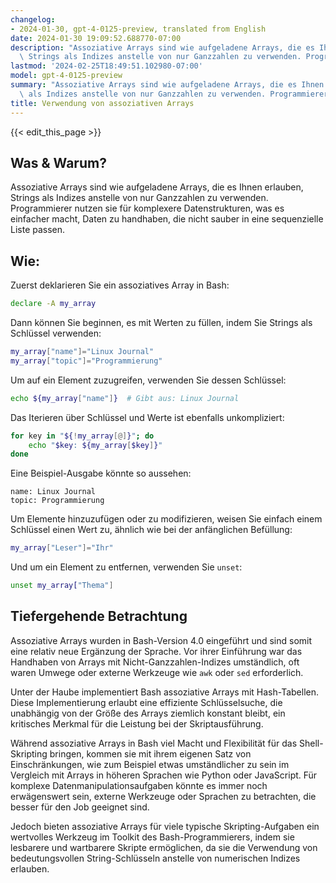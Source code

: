 ```yaml
---
changelog:
- 2024-01-30, gpt-4-0125-preview, translated from English
date: 2024-01-30 19:09:52.688770-07:00
description: "Assoziative Arrays sind wie aufgeladene Arrays, die es Ihnen erlauben,\
  \ Strings als Indizes anstelle von nur Ganzzahlen zu verwenden. Programmierer nutzen\u2026"
lastmod: '2024-02-25T18:49:51.102980-07:00'
model: gpt-4-0125-preview
summary: "Assoziative Arrays sind wie aufgeladene Arrays, die es Ihnen erlauben, Strings\
  \ als Indizes anstelle von nur Ganzzahlen zu verwenden. Programmierer nutzen\u2026"
title: Verwendung von assoziativen Arrays
---
```


{{< edit_this_page >}}

## Was & Warum?

Assoziative Arrays sind wie aufgeladene Arrays, die es Ihnen erlauben, Strings als Indizes anstelle von nur Ganzzahlen zu verwenden. Programmierer nutzen sie für komplexere Datenstrukturen, was es einfacher macht, Daten zu handhaben, die nicht sauber in eine sequenzielle Liste passen.

## Wie:

Zuerst deklarieren Sie ein assoziatives Array in Bash:

```Bash
declare -A my_array
```

Dann können Sie beginnen, es mit Werten zu füllen, indem Sie Strings als Schlüssel verwenden:

```Bash
my_array["name"]="Linux Journal"
my_array["topic"]="Programmierung"
```

Um auf ein Element zuzugreifen, verwenden Sie dessen Schlüssel:

```Bash
echo ${my_array["name"]}  # Gibt aus: Linux Journal
```

Das Iterieren über Schlüssel und Werte ist ebenfalls unkompliziert:

```Bash
for key in "${!my_array[@]}"; do
    echo "$key: ${my_array[$key]}"
done
```

Eine Beispiel-Ausgabe könnte so aussehen:

```
name: Linux Journal
topic: Programmierung
```

Um Elemente hinzuzufügen oder zu modifizieren, weisen Sie einfach einem Schlüssel einen Wert zu, ähnlich wie bei der anfänglichen Befüllung:

```Bash
my_array["Leser"]="Ihr"
```

Und um ein Element zu entfernen, verwenden Sie `unset`:

```Bash
unset my_array["Thema"]
```

## Tiefergehende Betrachtung

Assoziative Arrays wurden in Bash-Version 4.0 eingeführt und sind somit eine relativ neue Ergänzung der Sprache. Vor ihrer Einführung war das Handhaben von Arrays mit Nicht-Ganzzahlen-Indizes umständlich, oft waren Umwege oder externe Werkzeuge wie `awk` oder `sed` erforderlich.

Unter der Haube implementiert Bash assoziative Arrays mit Hash-Tabellen. Diese Implementierung erlaubt eine effiziente Schlüsselsuche, die unabhängig von der Größe des Arrays ziemlich konstant bleibt, ein kritisches Merkmal für die Leistung bei der Skriptausführung.

Während assoziative Arrays in Bash viel Macht und Flexibilität für das Shell-Skripting bringen, kommen sie mit ihrem eigenen Satz von Einschränkungen, wie zum Beispiel etwas umständlicher zu sein im Vergleich mit Arrays in höheren Sprachen wie Python oder JavaScript. Für komplexe Datenmanipulationsaufgaben könnte es immer noch erwägenswert sein, externe Werkzeuge oder Sprachen zu betrachten, die besser für den Job geeignet sind.

Jedoch bieten assoziative Arrays für viele typische Skripting-Aufgaben ein wertvolles Werkzeug im Toolkit des Bash-Programmierers, indem sie lesbarere und wartbarere Skripte ermöglichen, da sie die Verwendung von bedeutungsvollen String-Schlüsseln anstelle von numerischen Indizes erlauben.
